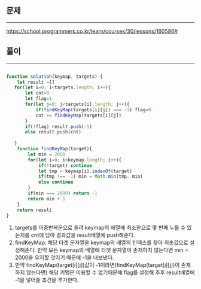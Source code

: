 ## 문제
---
https://school.programmers.co.kr/learn/courses/30/lessons/160586#

## 풀이
---
```jsx

function solution(keymap, targets) {
    let result =[]
   for(let i=0; i<targets.length; i++){
       let cnt=0
       let flag=1
       for(let j=0; j<targets[i].length; j++){
           if(findKeyMap(targets[i][j]) === -1) flag=0
           cnt += findKeyMap(targets[i][j])
       }
       if(!flag) result.push(-1)
       else result.push(cnt)
       
   }
    function findKeyMap(target){
        let min = 2000
        for(let i=0; i<keymap.length; i++){
            if(!target) continue
            let tmp = keymap[i].indexOf(target)
            if(tmp !== -1) min = Math.min(tmp, min)
            else continue
        }
        if(min === 2000) return -1
        return min + 1
    }
    return result
}
```

  1. targets를 이중반복문으로 돌려 keymap의 배열에 최소한으로 몇 번째 누를 수 있는지를 cnt에 담아 결과값을 result배열에 push해준다. 
  2. findKeyMap: 해당 타겟 문자열을 keymap의 배열의 인덱스를 찾아 최솟값으로 설정해준다. 만약 모든 keymap의 배열에 타겟 문자열이 존재하지 않는다면 min = 2000을 유지할 것이기 때문에 -1을 내보낸다.
  3. 만약 findKeyMap(target[i][j])값이 -1이라면(findKeyMap(target[i][j])이 존재하지 않는다면) 해당 키맵은 이용할 수 없기때문에 flag를 설정해 추후 result배열에 -1을 넣어줄 조건을 추가한다.
